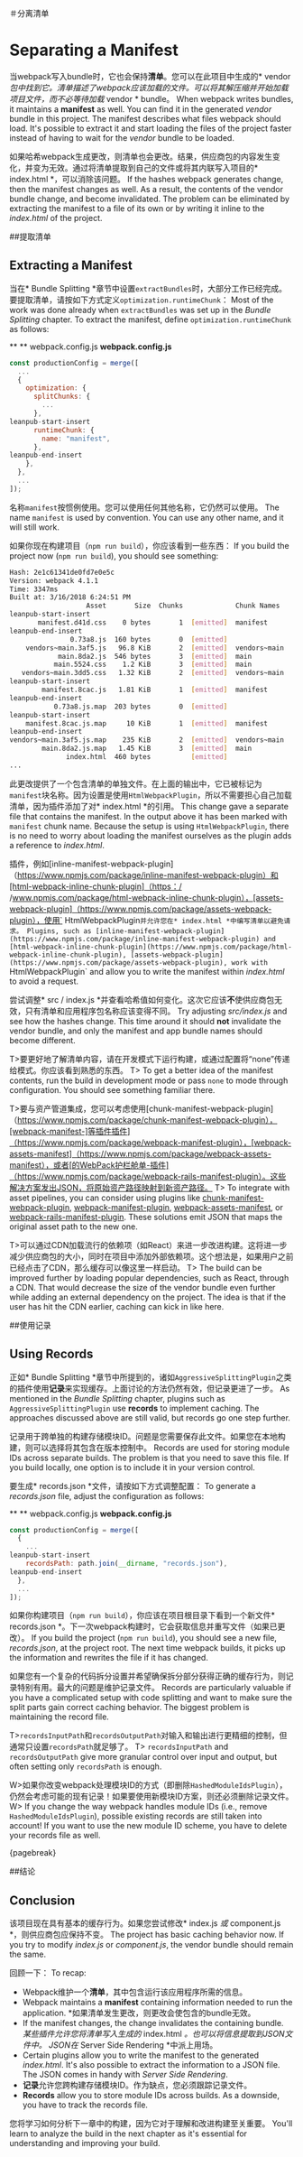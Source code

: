 ＃分离清单
# Separating a Manifest

当webpack写入bundle时，它也会保持**清单**。您可以在此项目中生成的* vendor *包中找到它。清单描述了webpack应该加载的文件。可以将其解压缩并开始加载项目文件，而不必等待加载* vendor * bundle。
When webpack writes bundles, it maintains a **manifest** as well. You can find it in the generated *vendor* bundle in this project. The manifest describes what files webpack should load. It's possible to extract it and start loading the files of the project faster instead of having to wait for the *vendor* bundle to be loaded.

如果哈希webpack生成更改，则清单也会更改。结果，供应商包的内容发生变化，并变为无效。通过将清单提取到自己的文件或将其内联写入项目的* index.html *，可以消除该问题。
If the hashes webpack generates change, then the manifest changes as well. As a result, the contents of the vendor bundle change, and become invalidated. The problem can be eliminated by extracting the manifest to a file of its own or by writing it inline to the *index.html* of the project.

##提取清单
## Extracting a Manifest

当在* Bundle Splitting *章节中设置`extractBundles`时，大部分工作已经完成。要提取清单，请按如下方式定义`optimization.runtimeChunk`：
Most of the work was done already when `extractBundles` was set up in the *Bundle Splitting* chapter. To extract the manifest, define `optimization.runtimeChunk` as follows:

** ** webpack.config.js
**webpack.config.js**

```javascript
const productionConfig = merge([
  ...
  {
    optimization: {
      splitChunks: {
        ...
      },
leanpub-start-insert
      runtimeChunk: {
        name: "manifest",
      },
leanpub-end-insert
    },
  },
  ...
]);
```

名称`manifest`按惯例使用。您可以使用任何其他名称，它仍然可以使用。
The name `manifest` is used by convention. You can use any other name, and it will still work.

如果你现在构建项目（`npm run build`），你应该看到一些东西：
If you build the project now (`npm run build`), you should see something:

```bash
Hash: 2e1c61341de0fd7e0e5c
Version: webpack 4.1.1
Time: 3347ms
Built at: 3/16/2018 6:24:51 PM
                   Asset       Size  Chunks             Chunk Names
leanpub-start-insert
       manifest.d41d.css    0 bytes       1  [emitted]  manifest
leanpub-end-insert
               0.73a8.js  160 bytes       0  [emitted]
    vendors~main.3af5.js   96.8 KiB       2  [emitted]  vendors~main
            main.8da2.js  546 bytes       3  [emitted]  main
           main.5524.css    1.2 KiB       3  [emitted]  main
   vendors~main.3dd5.css   1.32 KiB       2  [emitted]  vendors~main
leanpub-start-insert
        manifest.8cac.js   1.81 KiB       1  [emitted]  manifest
leanpub-end-insert
           0.73a8.js.map  203 bytes       0  [emitted]
leanpub-start-insert
    manifest.8cac.js.map     10 KiB       1  [emitted]  manifest
leanpub-end-insert
vendors~main.3af5.js.map    235 KiB       2  [emitted]  vendors~main
        main.8da2.js.map   1.45 KiB       3  [emitted]  main
              index.html  460 bytes          [emitted]
...
```

此更改提供了一个包含清单的单独文件。在上面的输出中，它已被标记为`manifest`块名称。因为设置是使用`HtmlWebpackPlugin`，所以不需要担心自己加载清单，因为插件添加了对* index.html *的引用。
This change gave a separate file that contains the manifest. In the output above it has been marked with `manifest` chunk name. Because the setup is using `HtmlWebpackPlugin`, there is no need to worry about loading the manifest ourselves as the plugin adds a reference to *index.html*.

插件，例如[inline-manifest-webpack-plugin]（https://www.npmjs.com/package/inline-manifest-webpack-plugin）和[html-webpack-inline-chunk-plugin]（https：/ /www.npmjs.com/package/html-webpack-inline-chunk-plugin），[assets-webpack-plugin]（https://www.npmjs.com/package/assets-webpack-plugin），使用` HtmlWebpackPlugin`并允许您在* index.html *中编写清单以避免请求。
Plugins, such as [inline-manifest-webpack-plugin](https://www.npmjs.com/package/inline-manifest-webpack-plugin) and [html-webpack-inline-chunk-plugin](https://www.npmjs.com/package/html-webpack-inline-chunk-plugin), [assets-webpack-plugin](https://www.npmjs.com/package/assets-webpack-plugin), work with `HtmlWebpackPlugin` and allow you to write the manifest within *index.html* to avoid a request.

尝试调整* src / index.js *并查看哈希值如何变化。这次它应该**不**使供应商包无效，只有清单和应用程序包名称应该变得不同。
Try adjusting *src/index.js* and see how the hashes change. This time around it should **not** invalidate the vendor bundle, and only the manifest and app bundle names should become different.

T>要更好地了解清单内容，请在开发模式下运行构建，或通过配置将“none”传递给模式。你应该看到熟悉的东西。
T> To get a better idea of the manifest contents, run the build in development mode or pass `none` to mode through configuration. You should see something familiar there.

T>要与资产管道集成，您可以考虑使用[chunk-manifest-webpack-plugin]（https://www.npmjs.com/package/chunk-manifest-webpack-plugin），[webpack-manifest-]等插件插件]（https://www.npmjs.com/package/webpack-manifest-plugin），[webpack-assets-manifest]（https://www.npmjs.com/package/webpack-assets-manifest），或者[的WebPack护栏舱单-插件]（https://www.npmjs.com/package/webpack-rails-manifest-plugin）。这些解决方案发出JSON，将原始资产路径映射到新资产路径。
T> To integrate with asset pipelines, you can consider using plugins like [chunk-manifest-webpack-plugin](https://www.npmjs.com/package/chunk-manifest-webpack-plugin), [webpack-manifest-plugin](https://www.npmjs.com/package/webpack-manifest-plugin), [webpack-assets-manifest](https://www.npmjs.com/package/webpack-assets-manifest), or [webpack-rails-manifest-plugin](https://www.npmjs.com/package/webpack-rails-manifest-plugin). These solutions emit JSON that maps the original asset path to the new one.

T>可以通过CDN加载流行的依赖项（如React）来进一步改进构建。这将进一步减少供应商包的大小，同时在项目中添加外部依赖项。这个想法是，如果用户之前已经点击了CDN，那么缓存可以像这里一样启动。
T> The build can be improved further by loading popular dependencies, such as React, through a CDN. That would decrease the size of the vendor bundle even further while adding an external dependency on the project. The idea is that if the user has hit the CDN earlier, caching can kick in like here.

##使用记录
## Using Records

正如* Bundle Splitting *章节中所提到的，诸如`AggressiveSplittingPlugin`之类的插件使用**记录**来实现缓存。上面讨论的方法仍然有效，但记录更进了一步。
As mentioned in the *Bundle Splitting* chapter, plugins such as `AggressiveSplittingPlugin` use **records** to implement caching. The approaches discussed above are still valid, but records go one step further.

记录用于跨单独的构建存储模块ID。问题是您需要保存此文件。如果您在本地构建，则可以选择将其包含在版本控制中。
Records are used for storing module IDs across separate builds. The problem is that you need to save this file. If you build locally, one option is to include it in your version control.

要生成* records.json *文件，请按如下方式调整配置：
To generate a *records.json* file, adjust the configuration as follows:

** ** webpack.config.js
**webpack.config.js**

```javascript
const productionConfig = merge([
  {
    ...
leanpub-start-insert
    recordsPath: path.join(__dirname, "records.json"),
leanpub-end-insert
  },
  ...
]);
```

如果你构建项目（`npm run build`），你应该在项目根目录下看到一个新文件* records.json *。下一次webpack构建时，它会获取信息并重写文件（如果已更改）。
If you build the project (`npm run build`), you should see a new file, *records.json*, at the project root. The next time webpack builds, it picks up the information and rewrites the file if it has changed.

如果您有一个复杂的代码拆分设置并希望确保拆分部分获得正确的缓存行为，则记录特别有用。最大的问题是维护记录文件。
Records are particularly valuable if you have a complicated setup with code splitting and want to make sure the split parts gain correct caching behavior. The biggest problem is maintaining the record file.

T>`recordsInputPath`和`recordsOutputPath`对输入和输出进行更精细的控制，但通常只设置`recordsPath`就足够了。
T> `recordsInputPath` and `recordsOutputPath` give more granular control over input and output, but often setting only `recordsPath` is enough.

W>如果你改变webpack处理模块ID的方式（即删除`HashedModuleIdsPlugin`），仍然会考虑可能的现有记录！如果要使用新模块ID方案，则还必须删除记录文件。
W> If you change the way webpack handles module IDs (i.e., remove `HashedModuleIdsPlugin`), possible existing records are still taken into account! If you want to use the new module ID scheme, you have to delete your records file as well.

{pagebreak}

##结论
## Conclusion

该项目现在具有基本的缓存行为。如果您尝试修改* index.js *或* component.js *，则供应商包应保持不变。
The project has basic caching behavior now. If you try to modify *index.js* or *component.js*, the vendor bundle should remain the same.

回顾一下：
To recap:

* Webpack维护一个**清单**，其中包含运行该应用程序所需的信息。
* Webpack maintains a **manifest** containing information needed to run the application.
*如果清单发生更改，则更改会使包含的bundle无效。
* If the manifest changes, the change invalidates the containing bundle.
*某些插件允许您将清单写入生成的* index.html *。也可以将信息提取到JSON文件中。 JSON在* Server Side Rendering *中派上用场。
* Certain plugins allow you to write the manifest to the generated *index.html*. It's also possible to extract the information to a JSON file. The JSON comes in handy with *Server Side Rendering*.
* **记录**允许您跨构建存储模块ID。作为缺点，您必须跟踪记录文件。
* **Records** allow you to store module IDs across builds. As a downside, you have to track the records file.

您将学习如何分析下一章中的构建，因为它对于理解和改进构建至关重要。
You'll learn to analyze the build in the next chapter as it's essential for understanding and improving your build.

